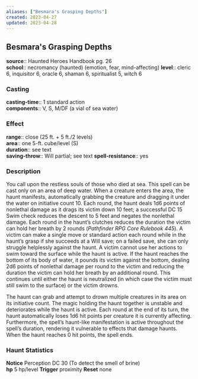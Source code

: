 ```yaml
---
aliases: ["Besmara's Grasping Depths"]
created: 2023-04-27
updated: 2023-04-28
---
```


## Besmara's Grasping Depths

**source**:: Haunted Heroes Handbook pg. 26  
**school**:: necromancy (haunted) (emotion, fear, mind-affecting)
**level**:: cleric 6, inquisitor 6, oracle 6, shaman 6, spiritualist 5, witch 6

### Casting

**casting-time**:: 1 standard action  
**components**:: V, S, M/DF (a vial of sea water)

### Effect

**range**:: close (25 ft. + 5 ft./2 levels)  
**area**:: one 5-ft. cube/level (S)  
**duration**:: see text  
**saving-throw**:: Will partial; see text
**spell-resistance**:: yes

### Description

You call upon the restless souls of those who died at sea. This spell can be cast only on an area of deep water. When a creature enters the area, the haunt manifests, automatically grabbing the creature and dragging it under the water on initiative count 10. Each round, the haunt deals 1d6 points of nonlethal damage as it drags its victim down 10 feet; a successful DC 15 Swim check reduces the descent to 5 feet and negates the nonlethal damage. Each round in the haunt’s clutches reduces the duration the victim can hold her breath by 2 rounds (*Pathfinder RPG Core Rulebook 445*). A victim can make a single move or standard action each round while in the haunt’s grasp if she succeeds at a Will save; on a failed save, she can only struggle helplessly against the haunt. A victim cannot use her actions to swim toward the surface while the haunt is active. If the haunt reaches the bottom of its body of water, it pounds its victim against the bottom, dealing 2d6 points of nonlethal damage per round to the victim and reducing the duration the victim can hold her breath by an additional round. This continues until either the haunt is neutralized (in which case the victim must still swim to the surface) or the victim drowns.  
  
The haunt can grab and attempt to drown multiple creatures in its area on its initiative count. The magic holding the haunt together is unstable and deteriorates while the haunt is active. Each round at the end of its turn, the haunt automatically loses 1d6 hit points per creature it is currently affecting. Furthermore, the spell’s haunt-like manifestation is active throughout the spell’s duration, rendering it vulnerable to effects that damage haunts. When the haunt reaches 0 hit points, the spell ends.  
  

### Haunt Statistics

**Notice** Perception DC 30 (To detect the smell of brine)  
**hp** 5 hp/level
**Trigger** proximity
**Reset** none
